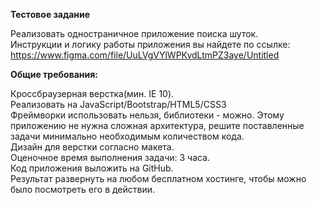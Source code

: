 **Тестовое задание**

Реализовать одностраничное приложение поиска шуток.  
Инструкции и логику работы приложения вы найдете по ссылке:  
https://www.figma.com/file/UuLVgVYlWPKvdLtmPZ3aye/Untitled  

**Общие требования:**  

Кроcсбраузерная верстка(мин. IE 10).  
Реализовать на JavaScript/Bootstrap/HTML5/CSS3  
Фреймворки использовать нельзя, библиотеки - можно. Этому приложению не нужна сложная архитектура, решите поставленные задачи минимально необходимым количеством кода.  
Дизайн для верстки согласно макета.  
Оценочное время выполнения задачи: 3 часа.  
Код приложения выложить на GitHub.  
Результат развернуть на любом бесплатном хостинге, чтобы можно было посмотреть его в действии.
